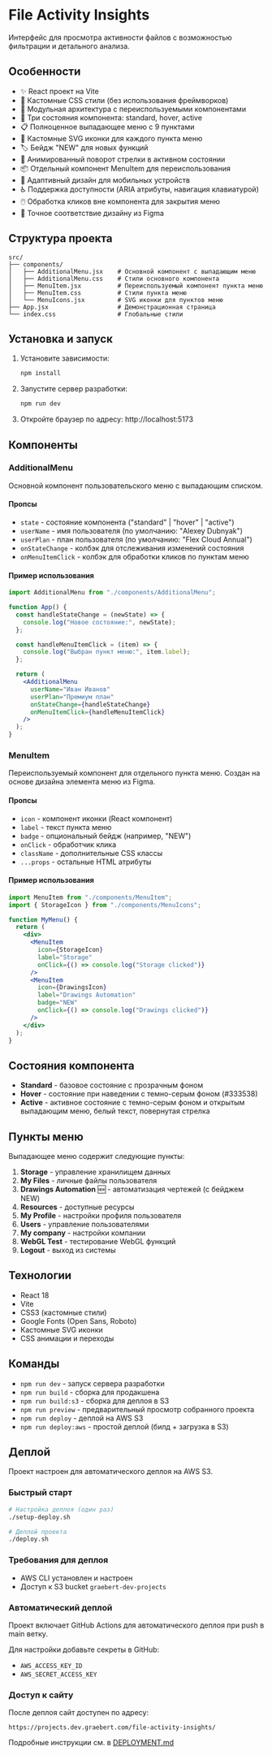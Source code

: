 # File Activity Insights

Интерфейс для просмотра активности файлов с возможностью фильтрации и детального анализа.

## Особенности

- ✨ React проект на Vite
- 🎨 Кастомные CSS стили (без использования фреймворков)
- 🧩 Модульная архитектура с переиспользуемыми компонентами
- 🔄 Три состояния компонента: standard, hover, active
- 📋 Полноценное выпадающее меню с 9 пунктами
- 🎯 Кастомные SVG иконки для каждого пункта меню
- 🏷️ Бейдж "NEW" для новых функций
- 🔄 Анимированный поворот стрелки в активном состоянии
- 📦 Отдельный компонент MenuItem для переиспользования
- 📱 Адаптивный дизайн для мобильных устройств
- ♿ Поддержка доступности (ARIA атрибуты, навигация клавиатурой)
- 🖱️ Обработка кликов вне компонента для закрытия меню
- 🎯 Точное соответствие дизайну из Figma

## Структура проекта

```
src/
├── components/
│   ├── AdditionalMenu.jsx    # Основной компонент с выпадающим меню
│   ├── AdditionalMenu.css    # Стили основного компонента
│   ├── MenuItem.jsx          # Переиспользуемый компонент пункта меню
│   ├── MenuItem.css          # Стили пункта меню
│   └── MenuIcons.jsx         # SVG иконки для пунктов меню
├── App.jsx                   # Демонстрационная страница
└── index.css                 # Глобальные стили
```

## Установка и запуск

1. Установите зависимости:

   ```bash
   npm install
   ```

2. Запустите сервер разработки:

   ```bash
   npm run dev
   ```

3. Откройте браузер по адресу: http://localhost:5173

## Компоненты

### AdditionalMenu

Основной компонент пользовательского меню с выпадающим списком.

#### Пропсы

- `state` - состояние компонента ("standard" | "hover" | "active")
- `userName` - имя пользователя (по умолчанию: "Alexey Dubnyak")
- `userPlan` - план пользователя (по умолчанию: "Flex Cloud Annual")
- `onStateChange` - колбэк для отслеживания изменений состояния
- `onMenuItemClick` - колбэк для обработки кликов по пунктам меню

#### Пример использования

```jsx
import AdditionalMenu from "./components/AdditionalMenu";

function App() {
  const handleStateChange = (newState) => {
    console.log("Новое состояние:", newState);
  };

  const handleMenuItemClick = (item) => {
    console.log("Выбран пункт меню:", item.label);
  };

  return (
    <AdditionalMenu
      userName="Иван Иванов"
      userPlan="Премиум план"
      onStateChange={handleStateChange}
      onMenuItemClick={handleMenuItemClick}
    />
  );
}
```

### MenuItem

Переиспользуемый компонент для отдельного пункта меню. Создан на основе дизайна элемента меню из Figma.

#### Пропсы

- `icon` - компонент иконки (React компонент)
- `label` - текст пункта меню
- `badge` - опциональный бейдж (например, "NEW")
- `onClick` - обработчик клика
- `className` - дополнительные CSS классы
- `...props` - остальные HTML атрибуты

#### Пример использования

```jsx
import MenuItem from "./components/MenuItem";
import { StorageIcon } from "./components/MenuIcons";

function MyMenu() {
  return (
    <div>
      <MenuItem
        icon={StorageIcon}
        label="Storage"
        onClick={() => console.log("Storage clicked")}
      />
      <MenuItem
        icon={DrawingsIcon}
        label="Drawings Automation"
        badge="NEW"
        onClick={() => console.log("Drawings clicked")}
      />
    </div>
  );
}
```

## Состояния компонента

- **Standard** - базовое состояние с прозрачным фоном
- **Hover** - состояние при наведении с темно-серым фоном (#333538)
- **Active** - активное состояние с темно-серым фоном и открытым выпадающим меню, белый текст, повернутая стрелка

## Пункты меню

Выпадающее меню содержит следующие пункты:

1. **Storage** - управление хранилищем данных
2. **My Files** - личные файлы пользователя
3. **Drawings Automation** 🆕 - автоматизация чертежей (с бейджем NEW)
4. **Resources** - доступные ресурсы
5. **My Profile** - настройки профиля пользователя
6. **Users** - управление пользователями
7. **My company** - настройки компании
8. **WebGL Test** - тестирование WebGL функций
9. **Logout** - выход из системы

## Технологии

- React 18
- Vite
- CSS3 (кастомные стили)
- Google Fonts (Open Sans, Roboto)
- Кастомные SVG иконки
- CSS анимации и переходы

## Команды

- `npm run dev` - запуск сервера разработки
- `npm run build` - сборка для продакшена
- `npm run build:s3` - сборка для деплоя в S3
- `npm run preview` - предварительный просмотр собранного проекта
- `npm run deploy` - деплой на AWS S3
- `npm run deploy:aws` - простой деплой (билд + загрузка в S3)

## Деплой

Проект настроен для автоматического деплоя на AWS S3.

### Быстрый старт

```bash
# Настройка деплоя (один раз)
./setup-deploy.sh

# Деплой проекта
./deploy.sh
```

### Требования для деплоя

- AWS CLI установлен и настроен
- Доступ к S3 bucket `graebert-dev-projects`

### Автоматический деплой

Проект включает GitHub Actions для автоматического деплоя при push в main ветку.

Для настройки добавьте секреты в GitHub:

- `AWS_ACCESS_KEY_ID`
- `AWS_SECRET_ACCESS_KEY`

### Доступ к сайту

После деплоя сайт доступен по адресу:

```
https://projects.dev.graebert.com/file-activity-insights/
```

Подробные инструкции см. в [DEPLOYMENT.md](DEPLOYMENT.md)
